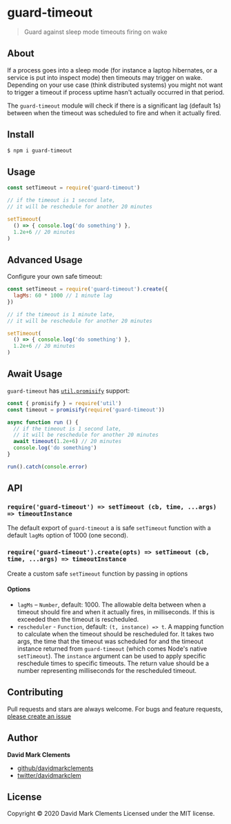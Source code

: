 # guard-timeout

> Guard against sleep mode timeouts firing on wake

## About

If a process goes into a sleep mode (for instance a laptop hibernates, or a service is put into inspect mode) then timeouts may trigger on wake. Depending on your use case (think distributed systems) you might not want to trigger a timeout if process uptime hasn't actually occurred in that period. 

The `guard-timeout` module will check if there is a significant lag (default 1s) between when the timeout 
was scheduled to fire and when it actually fired. 


## Install

```sh
$ npm i guard-timeout
```

## Usage

```js
const setTimeout = require('guard-timeout')

// if the timeout is 1 second late, 
// it will be reschedule for another 20 minutes

setTimeout(
  () => { console.log('do something') }, 
  1.2e+6 // 20 minutes
)
```

## Advanced Usage

Configure your own safe timeout: 

```js
const setTimeout = require('guard-timeout').create({
  lagMs: 60 * 1000 // 1 minute lag
})

// if the timeout is 1 minute late, 
// it will be reschedule for another 20 minutes

setTimeout(
  () => { console.log('do something') }, 
  1.2e+6 // 20 minutes
)
```

## Await Usage

`guard-timeout` has [`util.promisify`](https://nodejs.org/dist/latest-v8.x/docs/api/util.html#util_util_promisify_original) support: 

```js
const { promisify } = require('util')
const timeout = promisify(require('guard-timeout'))

async function run () {
  // if the timeout is 1 second late, 
  // it will be reschedule for another 20 minutes
  await timeout(1.2e+6) // 20 minutes
  console.log('do something')
}

run().catch(console.error)
```

## API

### `require('guard-timeout') => setTimeout (cb, time, ...args) => timeoutInstance`

The default export of `guard-timeout` a is safe `setTimeout` function with a 
default `lagMs` option of 1000 (one second).

### `require('guard-timeout').create(opts) => setTimeout (cb, time, ...args) => timeoutInstance`

Create a custom safe `setTimeout` function by passing in options

#### Options

*  `lagMs` – `Number`, default: 1000. The allowable delta between when a timeout should fire and when it actually fires, in milliseconds. If this is exceeded then the timeout is rescheduled.
* `rescheduler` - `Function`, default: `(t, instance) => t`. A mapping function to calculate when the timeout should be rescheduled for. It takes two args, the time that the timeout was scheduled for and the timeout instance returned from `guard-timeout` (which comes Node's native `setTimeout`). The `instance` argument can be used to apply specific reschedule times to specific timeouts. The return value should be a number representing milliseconds for the rescheduled timeout. 


## Contributing

Pull requests and stars are always welcome. For bugs and feature requests, [please create an issue](https://github.com/David%20Mark%20Clements/guard-timeout/issues)

## Author

**David Mark Clements**

* [github/davidmarkclements](https://github.com/davidmarkclements)
* [twitter/davidmarkclem](http://twitter.com/davidmarkclem)

## License

Copyright © 2020 David Mark Clements
Licensed under the MIT license.
